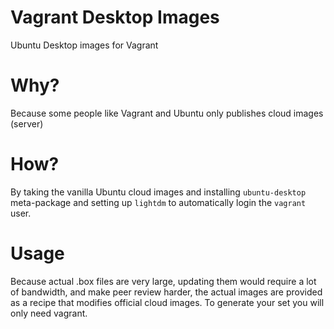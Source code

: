 Vagrant Desktop Images
======================

Ubuntu Desktop images for Vagrant


Why?
====

Because some people like Vagrant and Ubuntu only publishes cloud images (server)


How?
====

By taking the vanilla Ubuntu cloud images and installing ``ubuntu-desktop``
meta-package and setting up ``lightdm`` to automatically login the ``vagrant``
user.

Usage
=====

Because actual .box files are very large, updating them would require a lot of
bandwidth, and make peer review harder, the actual images are provided as a
recipe that modifies official cloud images. To generate your set you will only
need vagrant.
